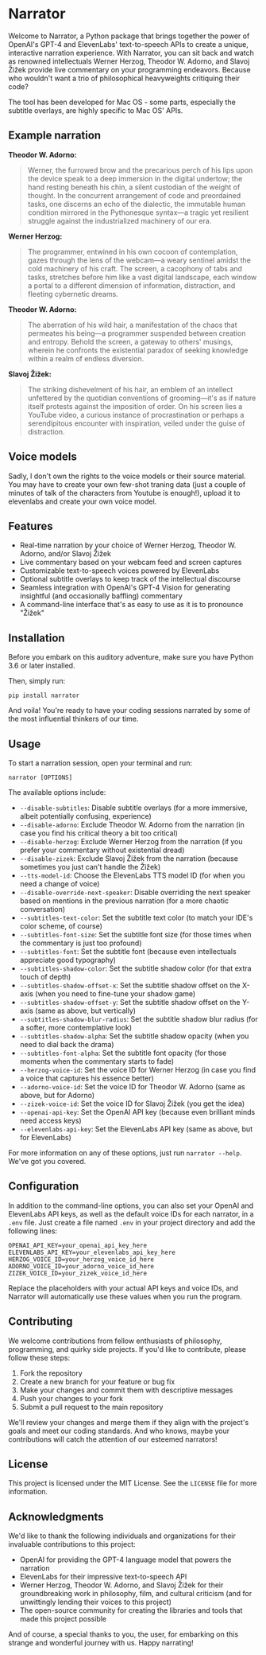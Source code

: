 # Narrator

Welcome to Narrator, a Python package that brings together the power of OpenAI's GPT-4 and ElevenLabs' text-to-speech APIs to create a unique, interactive narration experience. With Narrator, you can sit back and watch as renowned intellectuals Werner Herzog, Theodor W. Adorno, and Slavoj Žižek provide live commentary on your programming endeavors. Because who wouldn't want a trio of philosophical heavyweights critiquing their code?

The tool has been developed for Mac OS - some parts, especially the subtitle overlays, are highly specific to Mac OS' APIs.

## Example narration

**Theodor W. Adorno:**

> Werner, the furrowed brow and the precarious perch of his lips upon the device speak to a deep immersion in the digital undertow; the hand resting beneath his chin, a silent custodian of the weight of thought. In the concurrent arrangement of code and preordained tasks, one discerns an echo of the dialectic, the immutable human condition mirrored in the Pythonesque syntax—a tragic yet resilient struggle against the industrialized machinery of our era.

**Werner Herzog:**

> The programmer, entwined in his own cocoon of contemplation, gazes through the lens of the webcam—a weary sentinel amidst the cold machinery of his craft. The screen, a cacophony of tabs and tasks, stretches before him like a vast digital landscape, each window a portal to a different dimension of information, distraction, and fleeting cybernetic dreams.

**Theodor W. Adorno:**

> The aberration of his wild hair, a manifestation of the chaos that permeates his being—a programmer suspended between creation and entropy. Behold the screen, a gateway to others' musings, wherein he confronts the existential paradox of seeking knowledge within a realm of endless diversion.

**Slavoj Žižek:**

> The striking dishevelment of his hair, an emblem of an intellect unfettered by the quotidian conventions of grooming—it's as if nature itself protests against the imposition of order. On his screen lies a YouTube video, a curious instance of procrastination or perhaps a serendipitous encounter with inspiration, veiled under the guise of distraction.

## Voice models

Sadly, I don't own the rights to the voice models or their source material. You may have to create your own few-shot traning data (just a couple of minutes of talk of the characters from Youtube is enough!), upload it to elevenlabs and create your own voice model.

## Features

- Real-time narration by your choice of Werner Herzog, Theodor W. Adorno, and/or Slavoj Žižek
- Live commentary based on your webcam feed and screen captures
- Customizable text-to-speech voices powered by ElevenLabs
- Optional subtitle overlays to keep track of the intellectual discourse
- Seamless integration with OpenAI's GPT-4 Vision for generating insightful (and occasionally baffling) commentary
- A command-line interface that's as easy to use as it is to pronounce "Žižek"

## Installation

Before you embark on this auditory adventure, make sure you have Python 3.6 or later installed.

Then, simply run:

```
pip install narrator
```

And voila! You're ready to have your coding sessions narrated by some of the most influential thinkers of our time.

## Usage

To start a narration session, open your terminal and run:

```
narrator [OPTIONS]
```

The available options include:

- `--disable-subtitles`: Disable subtitle overlays (for a more immersive, albeit potentially confusing, experience)
- `--disable-adorno`: Exclude Theodor W. Adorno from the narration (in case you find his critical theory a bit too critical)
- `--disable-herzog`: Exclude Werner Herzog from the narration (if you prefer your commentary without existential dread)
- `--disable-zizek`: Exclude Slavoj Žižek from the narration (because sometimes you just can't handle the Žižek)
- `--tts-model-id`: Choose the ElevenLabs TTS model ID (for when you need a change of voice)
- `--disable-override-next-speaker`: Disable overriding the next speaker based on mentions in the previous narration (for a more chaotic conversation)
- `--subtitles-text-color`: Set the subtitle text color (to match your IDE's color scheme, of course)
- `--subtitles-font-size`: Set the subtitle font size (for those times when the commentary is just too profound)
- `--subtitles-font`: Set the subtitle font (because even intellectuals appreciate good typography)
- `--subtitles-shadow-color`: Set the subtitle shadow color (for that extra touch of depth)
- `--subtitles-shadow-offset-x`: Set the subtitle shadow offset on the X-axis (when you need to fine-tune your shadow game)
- `--subtitles-shadow-offset-y`: Set the subtitle shadow offset on the Y-axis (same as above, but vertically)
- `--subtitles-shadow-blur-radius`: Set the subtitle shadow blur radius (for a softer, more contemplative look)
- `--subtitles-shadow-alpha`: Set the subtitle shadow opacity (when you need to dial back the drama)
- `--subtitles-font-alpha`: Set the subtitle font opacity (for those moments when the commentary starts to fade)
- `--herzog-voice-id`: Set the voice ID for Werner Herzog (in case you find a voice that captures his essence better)
- `--adorno-voice-id`: Set the voice ID for Theodor W. Adorno (same as above, but for Adorno)
- `--zizek-voice-id`: Set the voice ID for Slavoj Žižek (you get the idea)
- `--openai-api-key`: Set the OpenAI API key (because even brilliant minds need access keys)
- `--elevenlabs-api-key`: Set the ElevenLabs API key (same as above, but for ElevenLabs)

For more information on any of these options, just run `narrator --help`. We've got you covered.

## Configuration

In addition to the command-line options, you can also set your OpenAI and ElevenLabs API keys, as well as the default voice IDs for each narrator, in a `.env` file. Just create a file named `.env` in your project directory and add the following lines:

```
OPENAI_API_KEY=your_openai_api_key_here
ELEVENLABS_API_KEY=your_elevenlabs_api_key_here
HERZOG_VOICE_ID=your_herzog_voice_id_here
ADORNO_VOICE_ID=your_adorno_voice_id_here
ZIZEK_VOICE_ID=your_zizek_voice_id_here
```

Replace the placeholders with your actual API keys and voice IDs, and Narrator will automatically use these values when you run the program.

## Contributing

We welcome contributions from fellow enthusiasts of philosophy, programming, and quirky side projects. If you'd like to contribute, please follow these steps:

1. Fork the repository
2. Create a new branch for your feature or bug fix
3. Make your changes and commit them with descriptive messages
4. Push your changes to your fork
5. Submit a pull request to the main repository

We'll review your changes and merge them if they align with the project's goals and meet our coding standards. And who knows, maybe your contributions will catch the attention of our esteemed narrators!

## License

This project is licensed under the MIT License. See the `LICENSE` file for more information.

## Acknowledgments

We'd like to thank the following individuals and organizations for their invaluable contributions to this project:

- OpenAI for providing the GPT-4 language model that powers the narration
- ElevenLabs for their impressive text-to-speech API
- Werner Herzog, Theodor W. Adorno, and Slavoj Žižek for their groundbreaking work in philosophy, film, and cultural criticism (and for unwittingly lending their voices to this project)
- The open-source community for creating the libraries and tools that made this project possible

And of course, a special thanks to you, the user, for embarking on this strange and wonderful journey with us. Happy narrating!

